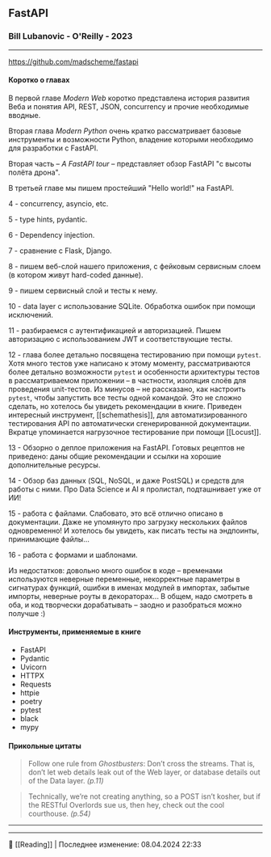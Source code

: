 ## FastAPI
### Bill Lubanovic - O'Reilly - 2023

----
https://github.com/madscheme/fastapi
#### Коротко о главах
В первой главе *Modern Web* коротко представлена история развития Веба и понятия API, REST, JSON, concurrency и прочие необходимые вводные.

Вторая глава *Modern Python* очень кратко рассматривает базовые инструменты и возможности Python, владение которыми необходимо для разработки с FastAPI.

Вторая часть – *A FastAPI tour* – представляет обзор FastAPI "с высоты полёта дрона".

В третьей главе мы пишем простейший "Hello world!" на FastAPI.

4 - concurrency, asyncio, etc.

5 - type hints, pydantic.

6 - Dependency injection.

7 - сравнение с Flask, Django.

8 - пишем веб-слой нашего приложения, с фейковым сервисным слоем (в котором живут hard-coded данные).

9 - пишем сервисный слой и тесты к нему.

10 - data layer с использование SQLite. Обработка ошибок при помощи исключений.

11 - разбираемся с аутентификацией и авторизацией. Пишем авторизацию с использованием JWT и соответствующие тесты.

12 - глава более детально посвящена тестированию при помощи `pytest`. Хотя много тестов уже написано к этому моменту, рассматриваются более детально возможности `pytest` и особенности архитектуры тестов в рассматриваемом приложении – в частности, изоляция слоёв для проведения unit-тестов. Из минусов – не рассказано, как настроить `pytest`, чтобы запустить все тесты одной командой. Это не сложно сделать, но хотелось бы увидеть рекомендации в книге. Приведен интересный инструмент, [[schemathesis]], для автоматизированного тестирования API по автоматически сгенерированной документации. Вкратце упоминается нагрузочное тестирование при помощи [[Locust]].

13 - Обзорно о деплое приложения на FastAPI. Готовых рецептов не приведено: даны общие рекомендации и ссылки на хорошие дополнительные ресурсы.

14 - Обзор баз данных (SQL, NoSQL, и даже PostSQL) и средств для работы с ними. Про Data Science и AI я пролистал, подташнивает уже от ИИ!

15 - работа с файлами. Слабовато, это всё отлично описано в документации. Даже не упомянуто про загрузку нескольких файлов одновременно! И хотелось бы увидеть, как писать тесты на эндпоинты, принимающие файлы...

16 - работа с формами и шаблонами.

Из недостатков: довольно много ошибок в коде – временами используются неверные переменные, некорректные параметры в сигнатурах функций, ошибки в именах модулей в импортах, забытые импорты, неверные роуты в декораторах... В общем, надо смотреть в оба, и код творчески дорабатывать – заодно и разобраться можно получше :)

#### Инструменты, применяемые в книге
- FastAPI
- Pydantic
- Uvicorn
- HTTPX
- Requests
- httpie
- poetry
- pytest
- black
- mypy

#### Прикольные цитаты
> Follow one rule from *Ghostbusters*: Don’t cross the streams. That is, don’t let web details leak out of the Web layer, or database details out of the Data layer. *(p.11)*

> Technically, we’re not creating anything, so a POST isn’t kosher, but if the RESTful Overlords sue us, then hey, check out the cool courthouse. *(p.54)*

----


----
📂 [[Reading]] | Последнее изменение: 08.04.2024 22:33